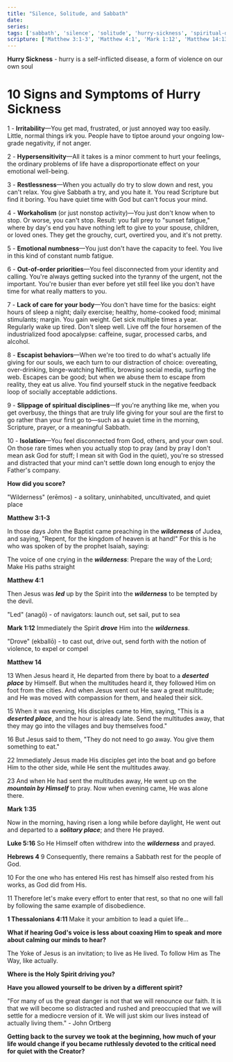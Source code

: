 ```yaml
---
title: "Silence, Solitude, and Sabbath"
date: 
series: 
tags: ['sabbath', 'silence', 'solitude', 'hurry-sickness', 'spiritual-disciplines', 'rest']
scripture: ['Matthew 3:1-3', 'Matthew 4:1', 'Mark 1:12', 'Matthew 14:13-23', 'Mark 1:35', 'Luke 5:16', 'Hebrews 4:9-11', '1 Thessalonians 4:11']
---
```


**Hurry Sickness** - hurry is a self-inflicted disease, a form of violence on our own soul

# 10 Signs and Symptoms of Hurry Sickness

1 - **Irritability**—You get mad, frustrated, or just annoyed way too easily. Little, normal things irk you. People have to tiptoe around your ongoing low-grade negativity, if not anger.

2 - **Hypersensitivity**—All it takes is a minor comment to hurt your feelings, the ordinary problems of life have a disproportionate effect on your emotional well-being.

3 - **Restlessness**—When you actually do try to slow down and rest, you can't relax. You give Sabbath a try, and you hate it. You read Scripture but find it boring. You have quiet time with God but can't focus your mind.

4 - **Workaholism** (or just nonstop activity)—You just don't know when to stop. Or worse, you can't stop. Result: you fall prey to "sunset fatigue," where by day's end you have nothing left to give to your spouse, children, or loved ones. They get the grouchy, curt, overtired you, and it's not pretty.

5 - **Emotional numbness**—You just don't have the capacity to feel. You live in this kind of constant numb fatigue.

6 - **Out-of-order priorities**—You feel disconnected from your identity and calling. You're always getting sucked into the tyranny of the urgent, not the important. You're busier than ever before yet still feel like you don't have time for what really matters to you.

7 - **Lack of care for your body**—You don't have time for the basics: eight hours of sleep a night; daily exercise; healthy, home-cooked food; minimal stimulants; margin. You gain weight. Get sick multiple times a year. Regularly wake up tired. Don't sleep well. Live off the four horsemen of the industrialized food apocalypse: caffeine, sugar, processed carbs, and alcohol.

8 - **Escapist behaviors**—When we're too tired to do what's actually life giving for our souls, we each turn to our distraction of choice: overeating, over-drinking, binge-watching Netflix, browsing social media, surfing the web. Escapes can be good; but when we abuse them to escape from reality, they eat us alive. You find yourself stuck in the negative feedback loop of socially acceptable addictions.

9 - **Slippage of spiritual disciplines**—If you're anything like me, when you get overbusy, the things that are truly life giving for your soul are the first to go rather than your first go to—such as a quiet time in the morning, Scripture, prayer, or a meaningful Sabbath.

10 - **Isolation**—You feel disconnected from God, others, and your own soul. On those rare times when you actually stop to pray (and by pray I don't mean ask God for stuff; I mean sit with God in the quiet), you're so stressed and distracted that your mind can't settle down long enough to enjoy the Father's company.

**How did you score?**

"Wilderness" (erēmos) - a solitary, uninhabited, uncultivated, and quiet place

**Matthew 3:1-3**

In those days John the Baptist came preaching in the ***wilderness*** of Judea, and saying, "Repent, for the kingdom of heaven is at hand!" For this is he who was spoken of by the prophet Isaiah, saying:

The voice of one crying in the ***wilderness***:
Prepare the way of the Lord;
Make His paths straight

**Matthew 4:1**

Then Jesus was ***led*** up by the Spirit into the ***wilderness*** to be tempted by the devil.

"Led" (anagō) - of navigators: launch out, set sail, put to sea

**Mark 1:12**
Immediately the Spirit ***drove*** Him into the ***wilderness***.

"Drove" (ekballō) - to cast out, drive out, send forth with the notion of violence, to expel or compel

**Matthew 14**

13 When Jesus heard it, He departed from there by boat to a ***deserted place*** by Himself. But when the multitudes heard it, they followed Him on foot from the cities. And when Jesus went out He saw a great multitude; and He was moved with compassion for them, and healed their sick.

15 When it was evening, His disciples came to Him, saying, "This is a ***deserted place***, and the hour is already late. Send the multitudes away, that they may go into the villages and buy themselves food."

16 But Jesus said to them, "They do not need to go away. You give them something to eat."

22 Immediately Jesus made His disciples get into the boat and go before Him to the other side, while He sent the multitudes away.

23 And when He had sent the multitudes away, He went up on the ***mountain by Himself*** to pray. Now when evening came, He was alone there.

**Mark 1:35**

Now in the morning, having risen a long while before daylight, He went out and departed to a ***solitary place***; and there He prayed.

**Luke 5:16**
So He Himself often withdrew into the ***wilderness*** and prayed.

**Hebrews 4**
9 Consequently, there remains a Sabbath rest for the people of God.

10 For the one who has entered His rest has himself also rested from his works, as God did from His.

11 Therefore let's make every effort to enter that rest, so that no one will fall by following the same example of disobedience.

**1 Thessalonians 4:11**
Make it your ambition to lead a quiet life...

**What if hearing God's voice is less about coaxing Him to speak and more about calming our minds to hear?**

The Yoke of Jesus is an invitation; to live as He lived. To follow Him as The Way, like actually.

**Where is the Holy Spirit driving you?**

**Have you allowed yourself to be driven by a different spirit?**

"For many of us the great danger is not that we will renounce our faith. It is that we will become so distracted and rushed and preoccupied that we will settle for a mediocre version of it. We will just skim our lives instead of actually living them." - John Ortberg

**Getting back to the survey we took at the beginning, how much of your life would change if you became ruthlessly devoted to the critical need for quiet with the Creator?**